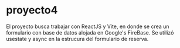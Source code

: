 # proyecto4

El proyecto busca trabajar con ReactJS y Vite, en donde se crea un formulario con base de datos alojada en Google's FireBase. Se utilizó usestate y async en la estrucura del formulario de reserva.
